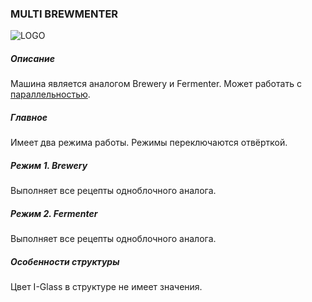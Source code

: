 ### MULTI BREWMENTER

![LOGO](https://raw.githubusercontent.com/GT-IMPACT/impact-front/main/public/media/gregtech/ParBrew.png)

##### Описание

Машина является аналогом Brewery и Fermenter. Может работать с [параллельностью](/mechanics#parallelism).

##### Главное

Имеет два режима работы. Режимы переключаются отвёрткой.

##### Режим 1. Brewery

Выполняет все рецепты одноблочного аналога.

##### Режим 2. Fermenter

Выполняет все рецепты одноблочного аналога.

##### Особенности структуры

Цвет I-Glass в структуре не имеет значения.

